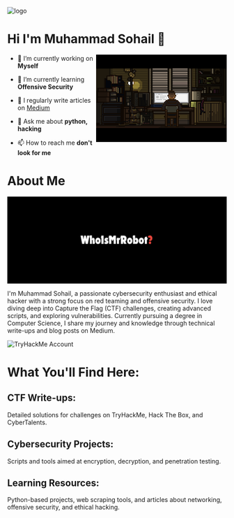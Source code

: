 
![logo](https://i.pinimg.com/originals/d1/99/85/d19985b7a77bd7824730536b2d2f57bd.jpg)

# Hi I'm Muhammad Sohail 👋

<img src="me.gif" align="right" height='200' width='300' />


- 🔭 I’m currently working on **Myself**

- 🌱 I’m currently learning **Offensive Security**

- 📝 I regularly write articles on [Medium](https://medium.com/@mr.robot.meaw)

- 💬 Ask me about **python, hacking**

- 📫 How to reach me **don't look for me**

# About Me

<img src="who.png.jpg" align="center" />



I'm Muhammad Sohail, a passionate cybersecurity enthusiast and ethical hacker with a strong focus on red teaming and offensive security. I love diving deep into Capture the Flag (CTF) challenges, creating advanced scripts, and exploring vulnerabilities. Currently pursuing a degree in Computer Science, I share my journey and knowledge through technical write-ups and blog posts on Medium.

<img src="https://tryhackme-badges.s3.amazonaws.com/sohailburki1.png" alt="TryHackMe Account" />

# What You'll Find Here:

## CTF Write-ups: 
Detailed solutions for challenges on TryHackMe, Hack The Box, and CyberTalents.

## Cybersecurity Projects: 
Scripts and tools aimed at encryption, decryption, and penetration testing.

## Learning Resources: 
Python-based projects, web scraping tools, and articles about networking, offensive security, and ethical hacking.


